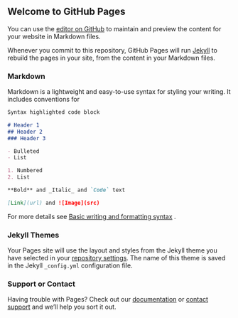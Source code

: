 ## Welcome to GitHub Pages

You can use the [editor on GitHub](https://github.com/kellen-miller/monorepo/edit/gh-pages/index.md) to maintain and
preview the content for your website in Markdown files.

Whenever you commit to this repository, GitHub Pages will run [Jekyll](https://jekyllrb.com/) to rebuild the pages in
your site, from the content in your Markdown files.

### Markdown

Markdown is a lightweight and easy-to-use syntax for styling your writing. It includes conventions for

```markdown
Syntax highlighted code block

# Header 1
## Header 2
### Header 3

- Bulleted
- List

1. Numbered
2. List

**Bold** and _Italic_ and `Code` text

[Link](url) and ![Image](src)
```

For more details
see [Basic writing and formatting syntax](https://docs.github.com/en/github/writing-on-github/getting-started-with-writing-and-formatting-on-github/basic-writing-and-formatting-syntax)
.

### Jekyll Themes

Your Pages site will use the layout and styles from the Jekyll theme you have selected in
your [repository settings](https://github.com/kellen-miller/monorepo/settings/pages). The name of this theme is saved in
the Jekyll `_config.yml` configuration file.

### Support or Contact

Having trouble with Pages? Check out our [documentation](https://docs.github.com/categories/github-pages-basics/)
or [contact support](https://support.github.com/contact) and we’ll help you sort it out.
